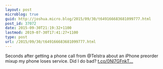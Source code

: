 ```yaml
---
layout: post
microblog: true
guid: http://joshua.micro.blog/2015/09/30/t649166683681099777.html
post_id: 37072
date: 2015-09-30T21:19:32+1100
lastmod: 2019-07-30T17:41:27+1100
type: post
url: /2015/09/30/t649166683681099777.html
---
```

Seconds after getting a phone call from @Telstra about an iPhone preorder mixup my phone loses service. Did I do bad? [t.co/0Nl7GFnkT...](http://t.co/0Nl7GFnkTL)
